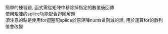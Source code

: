 簡單的練習題, 函式需從矩陣中移除掉指定的數值後回傳<br>
使用矩陣的splice功能配合迴圈解題 <br>
須注意的點是使用for迴圈配splice於原矩陣nums做刪減的話, 用於運算for的數列值會改變
